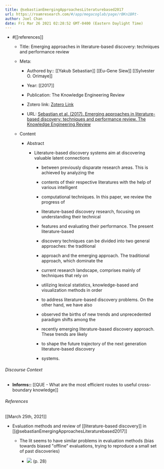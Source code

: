 ```yaml
---
title: @sebastianEmergingApproachesLiteraturebased2017
url: https://roamresearch.com/#/app/megacoglab/page/rBKn1BRt-
author: Joel Chan
date: Fri Mar 26 2021 02:28:52 GMT-0400 (Eastern Daylight Time)
---
```


- #[[references]]

    - Title: Emerging approaches in literature-based discovery: techniques and performance review

    - Meta:

        - Authored by:: [[Yakub Sebastian]] [[Eu-Gene Siew]] [[Sylvester O. Orimaye]]

        - Year: [[2017]]

        - Publication: The Knowledge Engineering Review

        - Zotero link: [Zotero Link](zotero://select/items/7_HJUJVKQM)

        - URL: [Sebastian et al. (2017). Emerging approaches in literature-based discovery: techniques and performance review. The Knowledge Engineering Review](https://www.cambridge.org/core/journals/knowledge-engineering-review/article/abs/emerging-approaches-in-literaturebased-discovery-techniques-and-performance-review/09D7E9623190AA85C14350AEA64AD3E4)

    - Content

        - Abstract

            - Literature-based discovery systems aim at discovering valuable latent connections

                - between previously disparate research areas. This is achieved by analyzing the

                - contents of their respective literatures with the help of various intelligent

                - computational techniques. In this paper, we review the progress of

                - literature-based discovery research, focusing on understanding their technical

                - features and evaluating their performance. The present literature-based

                - discovery techniques can be divided into two general approaches: the traditional

                - approach and the emerging approach. The traditional approach, which dominate the

                - current research landscape, comprises mainly of techniques that rely on

                - utilizing lexical statistics, knowledge-based and visualization methods in order

                - to address literature-based discovery problems. On the other hand, we have also

                - observed the births of new trends and unprecedented paradigm shifts among the

                - recently emerging literature-based discovery approach. These trends are likely

                - to shape the future trajectory of the next generation literature-based discovery

                - systems.

###### Discourse Context

- **Informs::** [[QUE - What are the most efficient routes to useful cross-boundary knowledge]]

###### References

[[March 25th, 2021]]

- Evaluation methods and review of [[literature-based discovery]] in [[@sebastianEmergingApproachesLiteraturebased2017]]

    - The lit seems to have similar problems in evaluation methods (bias towards biased "offline" evaluations, trying to reproduce a small set of past discoveries)

        - ![](https://firebasestorage.googleapis.com/v0/b/firescript-577a2.appspot.com/o/imgs%2Fapp%2Fmegacoglab%2Fj85o3qsbue.png?alt=media&token=502ec961-99bc-4654-97cc-6a9109a853aa) (p. 28)
